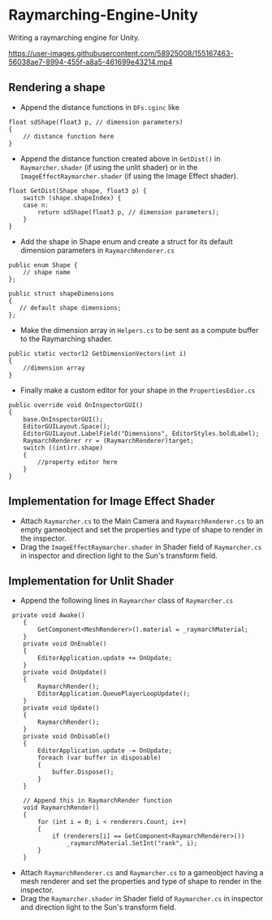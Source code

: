# Raymarching-Engine-Unity
 Writing a raymarching engine for Unity.<br>
 
https://user-images.githubusercontent.com/58925008/155167463-56038ae7-8994-455f-a8a5-461699e43214.mp4

## Rendering a shape

* Append the distance functions in `DFs.cginc` like
```
float sdShape(float3 p, // dimension parameters)	
{
    // distance function here
}
```   
* Append the distance function created above in `GetDist()` in `Raymarcher.shader` (if using the unlit shader) or in the `ImageEffectRaymarcher.shader` (if using the Image Effect shader).
```
float GetDist(Shape shape, float3 p) {
    switch (shape.shapeIndex) {
    case n:
        return sdShape(float3 p, // dimension parameters);
    }
}
```
* Add the shape in Shape enum and create a struct for its default dimension parameters in `RaymarchRenderer.cs` 
```
public enum Shape {
    // shape name
};

public struct shapeDimensions
{
   // default shape dimensions;
};
```
* Make the dimension array in `Helpers.cs` to be sent as a compute buffer to the Raymarching shader.
```
public static vector12 GetDimensionVectors(int i)
{
    //dimension array
}
```
* Finally make a custom editor for your shape in the `PropertiesEdior.cs`
```
public override void OnInspectorGUI()
{
    base.OnInspectorGUI();
    EditorGUILayout.Space();
    EditorGUILayout.LabelField("Dimensions", EditorStyles.boldLabel);
    RaymarchRenderer rr = (RaymarchRenderer)target;
    switch ((int)rr.shape)
    {
        //property editor here
    }
}
```
## Implementation for Image Effect Shader
* Attach `Raymarcher.cs` to the Main Camera and `RaymarchRenderer.cs` to an empty gameobject and set the properties and type of shape to render in the inspector.
* Drag the `ImageEffectRaymarcher.shader` in Shader field of `Raymarcher.cs` in inspector and direction light to the Sun's transform field.

## Implementation for Unlit Shader
* Append the following lines in `Raymarcher` class of `Raymarcher.cs`
```
 private void Awake()
    {
        GetComponent<MeshRenderer>().material = _raymarchMaterial;
    }
    private void OnEnable()
    {
        EditorApplication.update += OnUpdate;
    }   
    private void OnUpdate()
    {
        RaymarchRender();
        EditorApplication.QueuePlayerLoopUpdate();
    } 
    private void Update()
    {
        RaymarchRender();
    }
    private void OnDisable()
    {
        EditorApplication.update -= OnUpdate;
        foreach (var buffer in disposable)
        {
            buffer.Dispose();
        }
    }
    
    // Append this in RaymarchRender function
    void RaymarchRender()
    {  
        for (int i = 0; i < renderers.Count; i++)
        {
            if (renderers[i] == GetComponent<RaymarchRenderer>())            
                _raymarchMaterial.SetInt("rank", i);
        }
    }
```
* Attach `RaymarchRenderer.cs` and `Raymarcher.cs` to a gameobject having a mesh renderer and set the properties and type of shape to render in the inspector.
* Drag the `Raymarcher.shader` in Shader field of `Raymarcher.cs` in inspector and direction light to the Sun's transform field. 




